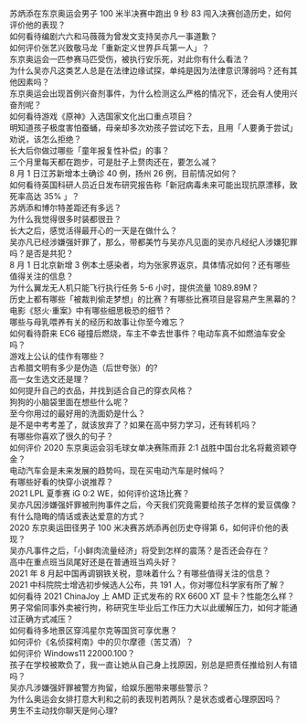 苏炳添在东京奥运会男子 100 米半决赛中跑出 9 秒 83 闯入决赛创造历史，如何评价他的表现？  
如何看待编剧六六和马薇薇为曾发文支持吴亦凡一事道歉？  
如何评价张艺兴致敬马龙「重新定义世界乒乓第一人」？  
东京奥运会一匹参赛马匹受伤，被执行安乐死，对此你有什么看法？  
为什么吴亦凡这类艺人总是在法律边缘试探，单纯是因为法律意识薄弱吗？还有其他因素吗？  
东京奥运会出现首例兴奋剂事件，为什么检测这么严格的情况下，还会有人使用兴奋剂呢？  
如何看待游戏《原神》入选国家文化出口重点项目？  
明知道孩子极度害怕蚕蛹，母亲却多次劝孩子尝试吃下去，且用「人要勇于尝试」劝说，该怎么拒绝？  
长大后你做过哪些「童年报复性补偿」的事？  
三个月里每天都在跑步，可是肚子上赘肉还在，要怎么减？  
8 月 1 日江苏新增本土确诊 40 例，扬州 26 例，目前情况如何？  
如何看待英国科研人员近日发布研究报告称「新冠病毒未来可能出现抗原漂移，致死率高达 35% 」？  
苏炳添和博尔特差距还有多远？  
为什么我觉得很多时装都很丑？  
长大之后，感觉活得最开心的一天是在做什么？  
吴亦凡已经涉嫌强奸罪了，那么，带都美竹与吴亦凡见面的吴亦凡经纪人涉嫌犯罪吗？是否是共犯？  
8 月 1 日北京新增 3 例本土感染者，均为张家界返京，具体情况如何？还有哪些值得关注的信息？  
为什么翼龙无人机只能飞行执行任务 5-6 小时，提供流量 1089.89M？  
历史上都有哪些「被裁判偷走梦想」的比赛？有哪些比赛项目是容易产生黑幕的？  
电影《怒火·重案》中有哪些细思极恐的细节？  
哪些与母乳喂养有关的经历和故事让你至今难忘？  
如何看待蔚来 EC6 碰撞后燃烧，车主不幸去世事件？电动车真不如燃油车安全吗？  
游戏上公认的佳作有哪些？  
古希腊文明有多少是伪造（后世夸张）的?  
高一女生选文还是理？  
如何提升自己的衣品，并找到适合自己的穿衣风格？  
狗狗的小脑袋里面在想些什么呢？  
至今你用过的最好用的洗面奶是什么？  
是不是中考考差了，就该放弃了？如果在高中努力学习，还有转机吗？  
有哪些你喜欢了很久的句子？  
如何评价 2020 东京奥运会羽毛球女单决赛陈雨菲 2:1 战胜中国台北名将戴资颖夺金？  
电动汽车会是未来发展的趋势吗，现在买电动汽车是时候吗？  
有哪些好看的快穿小说推荐？  
2021 LPL 夏季赛 iG 0:2 WE，如何评价这场比赛？  
吴亦凡因涉嫌强奸罪被刑拘事件之后，今天我们究竟需要给孩子怎样的爱豆偶像？  
有什么隐晦的情话或表达爱意的方式？  
2020 东京奥运田径男子 100 米决赛苏炳添再创历史夺得第 6，如何评价他的表现？  
吴亦凡事件之后，「小鲜肉流量经济」将受到怎样的震荡？是否还会存在？  
高中在重点班当凤尾好还是在普通班当鸡头好？  
2021 年 8 月起中国再调钢铁关税，意味着什么？有哪些值得关注的信息？  
2021 中科院院士增选初步候选人公布，共 191 人，你对哪位科学家有所了解？  
如何看待 2021 ChinaJoy 上 AMD 正式发布的 RX 6600 XT 显卡？性能怎么样？  
男子常偷同事外卖被行拘，称研究生毕业后工作压力大以此缓解压力，如何才能通过正确方式减压？  
如何看待多地景区穿鸿星尔克等国货可享优惠？  
如何评价《名侦探柯南》中的贝尔摩德（苦艾酒）？  
如何评价 Windows11 22000.100？  
孩子在学校被欺负了，我一直让她从自己身上找原因，别总是把责任推给别人有错吗？  
吴亦凡涉嫌强奸罪被警方拘留，给娱乐圈带来哪些警示？  
为什么奥运会女排打意大利和之前的表现判若两队？是状态或者心理原因吗？  
男生不主动找你聊天是何心理?  
